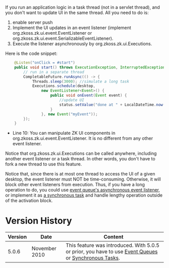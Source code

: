 If you run an application logic in a task thread (not in a servlet
thread), and you don't want to update UI in the same thread. All you
need to do is:

1.  enable server push
2.  Implement the UI updates in an event listener (implement
    <javadoc type="interface">org.zkoss.zk.ui.event.EventListener</javadoc>
    or
    <javadoc type="interface">org.zkoss.zk.ui.event.SerializableEventListener</javadoc>).
3.  Execute the listener asynchronously by
    <javadoc method="schedule(org.zkoss.zk.ui.Desktop, org.zkoss.zk.ui.event.EventListener, org.zkoss.zk.ui.event.Event)">org.zkoss.zk.ui.Executions</javadoc>.

Here is the code snippet:

``` java
    @Listen("onClick = #start")
    public void start() throws ExecutionException, InterruptedException {
        // run in a separate thread
        CompletableFuture.runAsync(() -> {
            Threads.sleep(3000); //simulate a long task
            Executions.schedule(desktop,
                new EventListener<Event>() {
                    public void onEvent(Event event) {
                        //update UI
                        status.setValue("done at " + LocalDateTime.now());
                    }
                }, new Event("myEvent"));
        });
    }
```

- Line 10: You can manipulate ZK UI components in
  <javadoc type="interface" method="onEvent(org.zkoss.zk.ui.Event)">org.zkoss.zk.ui.event.EventListener</javadoc>.
  It is no different from any other event listener.

Notice that
<javadoc method="schedule(org.zkoss.zk.ui.Desktop, org.zkoss.zk.ui.event.EventListener, org.zkoss.zk.ui.event.Event)">org.zkoss.zk.ui.Executions</javadoc>
can be called anywhere, including another event listener or a task
thread. In other words, you don't have to fork a new thread to use this
feature.

Notice that, since there is at most one thread to access the UI of a
given desktop, the event listener must NOT be time-consuming. Otherwise,
it will block other event listeners from execution. Thus, if you have a
long operation to do, you could use [event queue's asynchronous event
listener]({{site.baseurl}}/zk_dev_ref/Event_Handling/Event_Queues#Asynchronous_Event_Listener),
or implement it as [a synchronous
task]({{site.baseurl}}/zk_dev_ref/Server_Push/Synchronous_Tasks)
and handle lengthy operation outside of the activation block.

# Version History

| Version | Date          | Content                                                                                                                                                                                                                                   |
|---------|---------------|-------------------------------------------------------------------------------------------------------------------------------------------------------------------------------------------------------------------------------------------|
| 5.0.6   | November 2010 | This feature was introduced. With 5.0.5 or prior, you have to use [Event Queues]({{site.baseurl}}/zk_dev_ref/Server_Push/Event_Queues) or [Synchronous Tasks]({{site.baseurl}}/zk_dev_ref/Server_Push/Synchronous_Tasks). |

